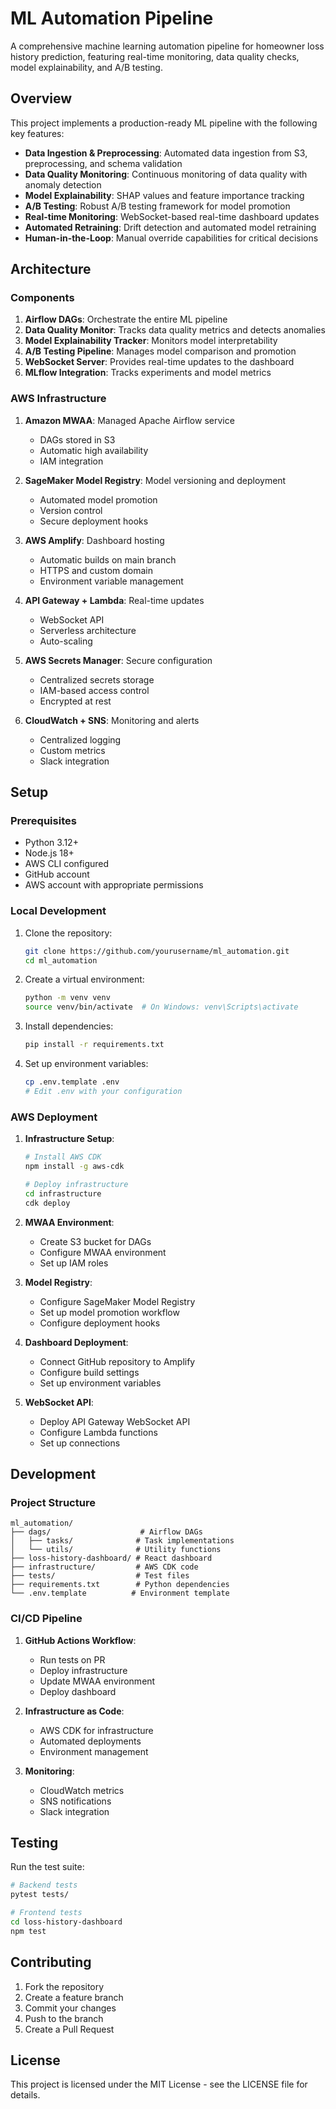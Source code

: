 # ML Automation Pipeline

A comprehensive machine learning automation pipeline for homeowner loss history prediction, featuring real-time monitoring, data quality checks, model explainability, and A/B testing.

## Overview

This project implements a production-ready ML pipeline with the following key features:

- **Data Ingestion & Preprocessing**: Automated data ingestion from S3, preprocessing, and schema validation
- **Data Quality Monitoring**: Continuous monitoring of data quality with anomaly detection
- **Model Explainability**: SHAP values and feature importance tracking
- **A/B Testing**: Robust A/B testing framework for model promotion
- **Real-time Monitoring**: WebSocket-based real-time dashboard updates
- **Automated Retraining**: Drift detection and automated model retraining
- **Human-in-the-Loop**: Manual override capabilities for critical decisions

## Architecture

### Components

1. **Airflow DAGs**: Orchestrate the entire ML pipeline
2. **Data Quality Monitor**: Tracks data quality metrics and detects anomalies
3. **Model Explainability Tracker**: Monitors model interpretability
4. **A/B Testing Pipeline**: Manages model comparison and promotion
5. **WebSocket Server**: Provides real-time updates to the dashboard
6. **MLflow Integration**: Tracks experiments and model metrics

### AWS Infrastructure

1. **Amazon MWAA**: Managed Apache Airflow service
   - DAGs stored in S3
   - Automatic high availability
   - IAM integration

2. **SageMaker Model Registry**: Model versioning and deployment
   - Automated model promotion
   - Version control
   - Secure deployment hooks

3. **AWS Amplify**: Dashboard hosting
   - Automatic builds on main branch
   - HTTPS and custom domain
   - Environment variable management

4. **API Gateway + Lambda**: Real-time updates
   - WebSocket API
   - Serverless architecture
   - Auto-scaling

5. **AWS Secrets Manager**: Secure configuration
   - Centralized secrets storage
   - IAM-based access control
   - Encrypted at rest

6. **CloudWatch + SNS**: Monitoring and alerts
   - Centralized logging
   - Custom metrics
   - Slack integration

## Setup

### Prerequisites

- Python 3.12+
- Node.js 18+
- AWS CLI configured
- GitHub account
- AWS account with appropriate permissions

### Local Development

1. Clone the repository:
   ```bash
   git clone https://github.com/yourusername/ml_automation.git
   cd ml_automation
   ```

2. Create a virtual environment:
   ```bash
   python -m venv venv
   source venv/bin/activate  # On Windows: venv\Scripts\activate
   ```

3. Install dependencies:
   ```bash
   pip install -r requirements.txt
   ```

4. Set up environment variables:
   ```bash
   cp .env.template .env
   # Edit .env with your configuration
   ```

### AWS Deployment

1. **Infrastructure Setup**:
   ```bash
   # Install AWS CDK
   npm install -g aws-cdk

   # Deploy infrastructure
   cd infrastructure
   cdk deploy
   ```

2. **MWAA Environment**:
   - Create S3 bucket for DAGs
   - Configure MWAA environment
   - Set up IAM roles

3. **Model Registry**:
   - Configure SageMaker Model Registry
   - Set up model promotion workflow
   - Configure deployment hooks

4. **Dashboard Deployment**:
   - Connect GitHub repository to Amplify
   - Configure build settings
   - Set up environment variables

5. **WebSocket API**:
   - Deploy API Gateway WebSocket API
   - Configure Lambda functions
   - Set up connections

## Development

### Project Structure

```
ml_automation/
├── dags/                    # Airflow DAGs
│   ├── tasks/              # Task implementations
│   └── utils/              # Utility functions
├── loss-history-dashboard/ # React dashboard
├── infrastructure/         # AWS CDK code
├── tests/                  # Test files
├── requirements.txt        # Python dependencies
└── .env.template          # Environment template
```

### CI/CD Pipeline

1. **GitHub Actions Workflow**:
   - Run tests on PR
   - Deploy infrastructure
   - Update MWAA environment
   - Deploy dashboard

2. **Infrastructure as Code**:
   - AWS CDK for infrastructure
   - Automated deployments
   - Environment management

3. **Monitoring**:
   - CloudWatch metrics
   - SNS notifications
   - Slack integration

## Testing

Run the test suite:
```bash
# Backend tests
pytest tests/

# Frontend tests
cd loss-history-dashboard
npm test
```

## Contributing

1. Fork the repository
2. Create a feature branch
3. Commit your changes
4. Push to the branch
5. Create a Pull Request

## License

This project is licensed under the MIT License - see the LICENSE file for details.